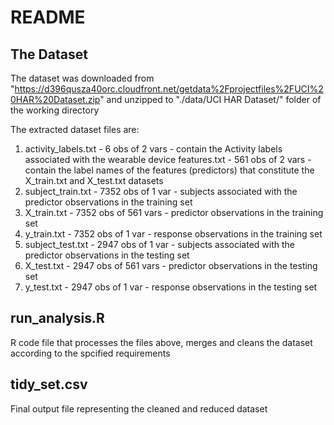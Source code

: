 # README
## The Dataset
The dataset was downloaded from "https://d396qusza40orc.cloudfront.net/getdata%2Fprojectfiles%2FUCI%20HAR%20Dataset.zip" and unzipped to "./data/UCI HAR Dataset/" folder of the working directory

The extracted dataset files are:  
1. activity_labels.txt - 6 obs of 2 vars - contain the Activity labels associated with the wearable device
features.txt - 561 obs of 2 vars - contain the label names of the features (predictors) that constitute the X_train.txt and X_test.txt datasets  
2. subject_train.txt - 7352 obs of 1 var - subjects associated with the predictor observations in the training set  
3. X_train.txt - 7352 obs of 561 vars - predictor observations in the training set  
4. y_train.txt - 7352 obs of 1 var - response observations in the training set  
5. subject_test.txt - 2947 obs of 1 var - subjects associated with the predictor observations in the testing set  
6. X_test.txt - 2947 obs of 561 vars - predictor observations in the testing set  
7. y_test.txt - 2947 obs of 1 var - response observations in the testing set  

## run_analysis.R
R code file that processes the files above, merges and cleans the dataset according to the spcified requirements

## tidy_set.csv
Final output file representing the cleaned and reduced dataset
